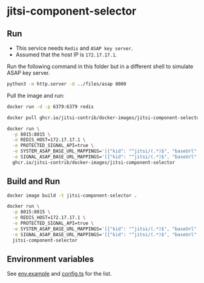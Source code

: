 # jitsi-component-selector

## Run

- This service needs `Redis` and `ASAP key server`.
- Assumed that the host IP is `172.17.17.1`.

Run the following command in this folder but in a different shell to simulate
ASAP key server.

```bash
python3 -m http.server -d ../files/asap 8000
```

Pull the image and run:

```bash
docker run -d -p 6379:6379 redis

docker pull ghcr.io/jitsi-contrib/docker-images/jitsi-component-selector:latest

docker run \
  -p 8015:8015 \
  -e REDIS_HOST=172.17.17.1 \
  -e PROTECTED_SIGNAL_API=true \
  -e SYSTEM_ASAP_BASE_URL_MAPPINGS='[{"kid": "^jitsi/(.*)$", "baseUrl": "http://172.17.17.1:8000/server"}]' \
  -e SIGNAL_ASAP_BASE_URL_MAPPINGS='[{"kid": "^jitsi/(.*)$", "baseUrl": "http://172.17.17.1:8000/signal"}]' \
  ghcr.io/jitsi-contrib/docker-images/jitsi-component-selector
```

## Build and Run

```bash
docker image build -t jitsi-component-selector .

docker run \
  -p 8015:8015 \
  -e REDIS_HOST=172.17.17.1 \
  -e PROTECTED_SIGNAL_API=true \
  -e SYSTEM_ASAP_BASE_URL_MAPPINGS='[{"kid": "^jitsi/(.*)$", "baseUrl": "http://172.17.17.1:8000/server"}]' \
  -e SIGNAL_ASAP_BASE_URL_MAPPINGS='[{"kid": "^jitsi/(.*)$", "baseUrl": "http://172.17.17.1:8000/signal"}]' \
  jitsi-component-selector
```

## Environment variables

See
[env.example](https://github.com/jitsi/jitsi-component-selector/blob/main/env.example)
and
[config.ts](https://github.com/jitsi/jitsi-component-selector/blob/main/src/config/config.ts)
for the list.
